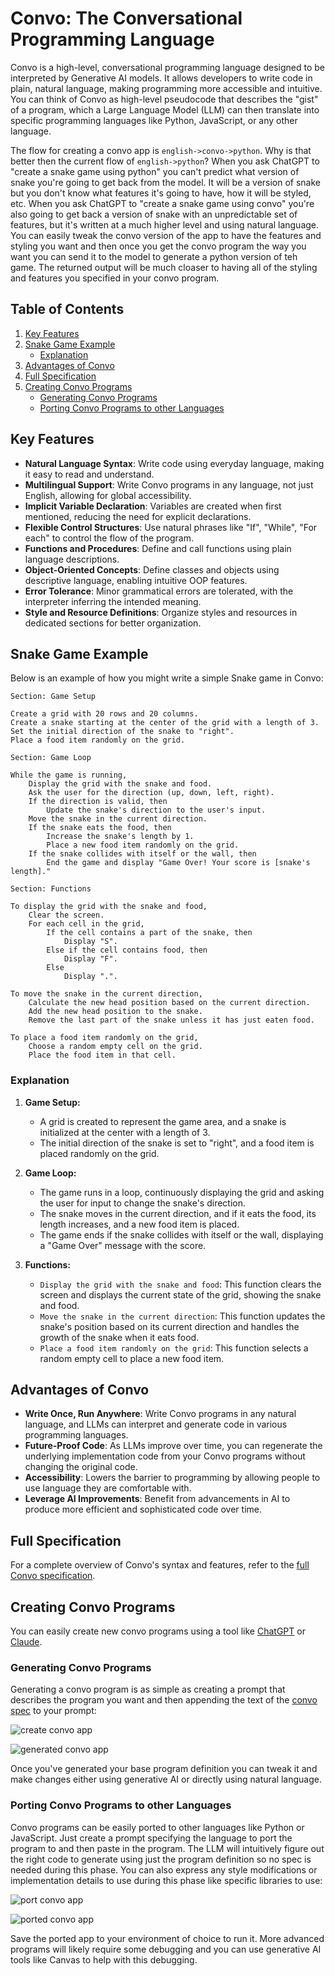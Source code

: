 # Convo: The Conversational Programming Language

Convo is a high-level, conversational programming language designed to be interpreted by Generative AI models. It allows developers to write code in plain, natural language, making programming more accessible and intuitive. You can think of Convo as high-level pseudocode that describes the "gist" of a program, which a Large Language Model (LLM) can then translate into specific programming languages like Python, JavaScript, or any other language.

The flow for creating a convo app is `english->convo->python`. Why is that better then the current flow of `english->python`? When you ask ChatGPT to "create a snake game using python" you can't predict what version of snake you're going to get back from the model. It will be a version of snake but you don't know what features it's going to have, how it will be styled, etc.  When you ask ChatGPT to "create a snake game using convo" you're also going to get back a version of snake with an unpredictable set of features, but it's written at a much higher level and using natural language. You can easily tweak the convo version of the app to have the features and styling you want and then once you get the convo program the way you want you can send it to the model to generate a python version of teh game. The returned output will be much cloaser to having all of the styling and features you specified in your convo program. 

## Table of Contents

1. [Key Features](#key-features)
2. [Snake Game Example](#snake-game-example)
   - [Explanation](#explanation)
3. [Advantages of Convo](#advantages-of-convo)
4. [Full Specification](#full-specification)
5. [Creating Convo Programs](#creating-convo-programs)
   - [Generating Convo Programs](#generating-convo-programs)
   - [Porting Convo Programs to other Languages](#porting-convo-programs-to-other-languages)

## Key Features

- **Natural Language Syntax**: Write code using everyday language, making it easy to read and understand.
- **Multilingual Support**: Write Convo programs in any language, not just English, allowing for global accessibility.
- **Implicit Variable Declaration**: Variables are created when first mentioned, reducing the need for explicit declarations.
- **Flexible Control Structures**: Use natural phrases like "If", "While", "For each" to control the flow of the program.
- **Functions and Procedures**: Define and call functions using plain language descriptions.
- **Object-Oriented Concepts**: Define classes and objects using descriptive language, enabling intuitive OOP features.
- **Error Tolerance**: Minor grammatical errors are tolerated, with the interpreter inferring the intended meaning.
- **Style and Resource Definitions**: Organize styles and resources in dedicated sections for better organization.

## Snake Game Example

Below is an example of how you might write a simple Snake game in Convo:

```plaintext
Section: Game Setup

Create a grid with 20 rows and 20 columns.
Create a snake starting at the center of the grid with a length of 3.
Set the initial direction of the snake to "right".
Place a food item randomly on the grid.

Section: Game Loop

While the game is running,
    Display the grid with the snake and food.
    Ask the user for the direction (up, down, left, right).
    If the direction is valid, then
        Update the snake's direction to the user's input.
    Move the snake in the current direction.
    If the snake eats the food, then
        Increase the snake's length by 1.
        Place a new food item randomly on the grid.
    If the snake collides with itself or the wall, then
        End the game and display "Game Over! Your score is [snake's length]."

Section: Functions

To display the grid with the snake and food,
    Clear the screen.
    For each cell in the grid,
        If the cell contains a part of the snake, then
            Display "S".
        Else if the cell contains food, then
            Display "F".
        Else
            Display ".".

To move the snake in the current direction,
    Calculate the new head position based on the current direction.
    Add the new head position to the snake.
    Remove the last part of the snake unless it has just eaten food.

To place a food item randomly on the grid,
    Choose a random empty cell on the grid.
    Place the food item in that cell.
```

### Explanation

1. **Game Setup:**
   - A grid is created to represent the game area, and a snake is initialized at the center with a length of 3.
   - The initial direction of the snake is set to "right", and a food item is placed randomly on the grid.

2. **Game Loop:**
   - The game runs in a loop, continuously displaying the grid and asking the user for input to change the snake's direction.
   - The snake moves in the current direction, and if it eats the food, its length increases, and a new food item is placed.
   - The game ends if the snake collides with itself or the wall, displaying a "Game Over" message with the score.

3. **Functions:**
   - `Display the grid with the snake and food`: This function clears the screen and displays the current state of the grid, showing the snake and food.
   - `Move the snake in the current direction`: This function updates the snake's position based on its current direction and handles the growth of the snake when it eats food.
   - `Place a food item randomly on the grid`: This function selects a random empty cell to place a new food item.

## Advantages of Convo

- **Write Once, Run Anywhere**: Write Convo programs in any natural language, and LLMs can interpret and generate code in various programming languages.
- **Future-Proof Code**: As LLMs improve over time, you can regenerate the underlying implementation code from your Convo programs without changing the original code.
- **Accessibility**: Lowers the barrier to programming by allowing people to use language they are comfortable with.
- **Leverage AI Improvements**: Benefit from advancements in AI to produce more efficient and sophisticated code over time.

## Full Specification

For a complete overview of Convo's syntax and features, refer to the [full Convo specification](convo-spec.md).

## Creating Convo Programs

You can easily create new convo programs using a tool like [ChatGPT](https://chatgpt.com/) or [Claude](https://claude.ai/).

### Generating Convo Programs

Generating a convo program is as simple as creating a prompt that describes the program you want and then appending the text of the [convo spec](convo-spec.md) to your prompt:

![create convo app](images/create-convo-app.png)

![generated convo app](images/generated-convo-app.png)

Once you've generated your base program definition you can tweak it and make changes either using generative AI or directly using natural language.

### Porting Convo Programs to other Languages

Convo programs can be easily ported to other languages like Python or JavaScript. Just create a prompt specifying the language to port the program to and then paste in the program.  The LLM will intuitively figure out the right code to generate using just the program definition so no spec is needed during this phase.  You can also express any style modifications or implementation details to use during this phase like specific libraries to use:

![port convo app](images/port-convo-app.png)

![ported convo app](images/ported-convo-app.png)

Save the ported app to your environment of choice to run it.  More advanced programs will likely require some debugging and you can use generative AI tools like Canvas to help with this debugging.
